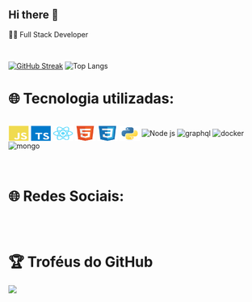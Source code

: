 ## Hi there 👋



👨‍💻 Full Stack Developer <br/>
<div style="display: inline_block"><br>
  
[![GitHub Streak](https://streak-stats.demolab.com/?user=numih-lucas-nogueira&show_icons=true&theme=gruvbox)](https://git.io/streak-stats)
![Top Langs](https://github-readme-stats.vercel.app/api/top-langs/?username=anuraghazra&layout=compact&theme=gruvbox)

</div>




  # 🌐 Tecnologia utilizadas:
  
<div style="display: inline_block"><br>
  <img align="center" alt="Js" height="30" title="JavaScript" width="40" src="https://raw.githubusercontent.com/devicons/devicon/master/icons/javascript/javascript-plain.svg">
  <img align="center" alt="Ts" height="30" title="TypeScript" width="40" src="https://raw.githubusercontent.com/devicons/devicon/master/icons/typescript/typescript-plain.svg">
  <img align="center" alt="React" height="30" title="React" width="40" src="https://raw.githubusercontent.com/devicons/devicon/master/icons/react/react-original.svg">
  <img align="center" alt="HTML" height="30" title="HTML" width="40" src="https://raw.githubusercontent.com/devicons/devicon/master/icons/html5/html5-original.svg">
  <img align="center" alt="CSS" height="30" title="CSS" width="40" src="https://raw.githubusercontent.com/devicons/devicon/master/icons/css3/css3-original.svg">
  <img align="center" alt="Python" height="30" title="Python" width="40" src="https://raw.githubusercontent.com/devicons/devicon/master/icons/python/python-original.svg">
  <img align="center" alt="Node js" height="30" title="Node js" width="40" src="https://www.svgrepo.com/show/376337/node-js.svg">
  <img align="center" alt="graphql" height="30" title="Graphql" width="40" src="https://cdn.jsdelivr.net/gh/devicons/devicon@latest/icons/graphql/graphql-plain.svg" />
  <img align="center" alt="docker" height="30" title="Docker" width="40" src="https://cdn.jsdelivr.net/gh/devicons/devicon@latest/icons/docker/docker-original.svg" />
  <img align="center" alt="mongo" height="30" title="Mongo" width="40"  src="https://cdn.jsdelivr.net/gh/devicons/devicon@latest/icons/mongodb/mongodb-original.svg" />


</div>
  <br/>
  <br/>

  # 🌐 Redes Sociais:

  <br/>

<br/>

# 🏆 Troféus do GitHub
![](https://github-profile-trophy.vercel.app/?username=numih-lucas-nogueira&theme=monokai&no-frame=false&no-bg=true&margin-w=4)

